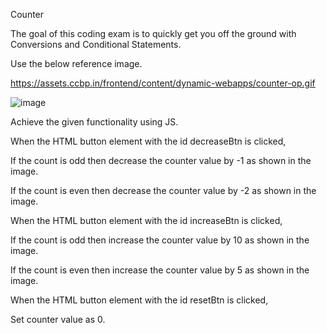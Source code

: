 Counter

The goal of this coding exam is to quickly get you off the ground with Conversions and Conditional Statements.

Use the below reference image.

https://assets.ccbp.in/frontend/content/dynamic-webapps/counter-op.gif

![image](https://github.com/bukka5sandhya/Cdoing-Test-1-Counter-Javascript/assets/133884532/e8efe2bf-d63b-45be-8cd8-43485ee40731)

Achieve the given functionality using JS.

When the HTML button element with the id decreaseBtn is clicked,

If the count is odd then decrease the counter value by -1 as shown in the image.

If the count is even then decrease the counter value by -2 as shown in the image.

When the HTML button element with the id increaseBtn is clicked,

If the count is odd then increase the counter value by 10 as shown in the image.

If the count is even then increase the counter value by 5 as shown in the image.

When the HTML button element with the id resetBtn is clicked,

Set counter value as 0.
